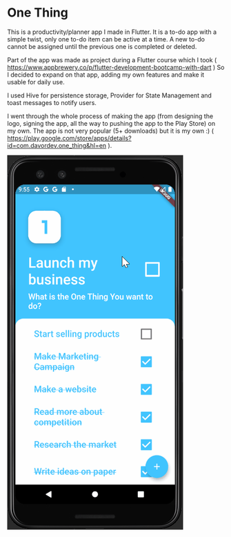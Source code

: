 # One Thing

This is a productivity/planner app I made in Flutter. It is a to-do app with a simple twist, only one to-do item can be active at a time. A new to-do cannot be assigned until the previous one is completed or deleted.

Part of the app was made as project during a Flutter course which I took ( https://www.appbrewery.co/p/flutter-development-bootcamp-with-dart )
So I decided to expand on that app, adding my own features and make it usable for daily use.

I used Hive for persistence storage, Provider for State Management and toast messages to notify users.

I went through the whole process of making the app (from designing the logo, signing the app, all the way to pushing the app to the Play Store) on my own.
The app is not very popular (5+ downloads) but it is my own :) ( https://play.google.com/store/apps/details?id=com.davordev.one_thing&hl=en ).

![](one-thing.gif)
